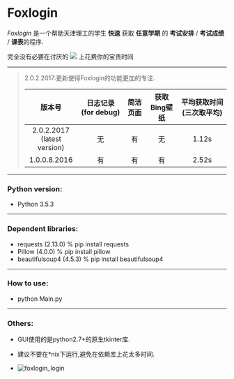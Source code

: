 Foxlogin
===
_Foxlogin_ 是一个帮助天津理工的学生 **快速** 获取 **任意学期** 的 **考试安排** / **考试成绩** / **课表**的程序.

完全没有必要在讨厌的
![](http://images.cnblogs.com/cnblogs_com/leihui/943839/o_load.gif)
上花费你的宝贵时间

----------

>2.0.2.2017:更新使得Foxlogin的功能更加的专注.
>
>| 版本号          | 日志记录(for debug)                | 简洁页面 | 获取Bing壁纸 | 平均获取时间(三次取平均) |
>|:------------:|:------------:|:------------:|:------------:|:------------:|
>| 2.0.2.2017<br>(latest version)   | 无                   | 有      | 无          | 1.12s |
>| 1.0.0.8.2016 | 有                   | 有      | 有          | 2.52s |
>


----------

### Python version:
* Python 3.5.3

----------

### Dependent libraries:
* requests (2.13.0)       % pip install requests
* Pillow (4.0.0)          % pip install pillow
* beautifulsoup4 (4.5.3)  % pip install beautifulsoup4

----------

### How to use:
* python Main.py

----------

### Others:
- GUI使用的是python2.7+的原生tkinter库.

- 建议不要在*nix下运行,避免在依赖库上花太多时间.

- ![foxlogin_login](http://images.cnblogs.com/cnblogs_com/leihui/943839/o_login.png)
